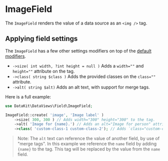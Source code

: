 # ImageField

The `ImageField` renders the value of a data source as an `<img />` tag.

## Applying field settings

The `ImageField` has a few other settings modifiers on top of
the [default modifiers](./10-using-fields.md#applying-field-settings).

- `->size( int width, ?int height = null )` Adds a `width=""` and `height=""` attribute on the tag.
- `->class( string $class )` Adds the provided classes on the `class=""` attribute.
- `->alt( string $alt)` Adds an alt text, with support for merge tags.

Here is a full example:

```php
use DataKit\DataViews\Field\ImageField;

ImageField::create( 'image', 'Image label' )
    ->size( 300, 300 ) // Adds width="300" height="300" to the tag.
    ->alt( 'Image for {name}.') // Adds an alt="Image for person" attribute.
    ->class( 'custom-class-1 custom-class-2'); // Adds `class="custom-class-1 custom-class-2" to the tag.
```

> Note: The `alt` text can reference the value of another field, by use of "merge tags". In this example we reference
> the `name` field by adding `{name}` to the tag. This tag will be replaced by the value from the `name` field. 
